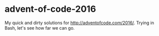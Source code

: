 # advent-of-code-2016

My quick and dirty solutions for http://adventofcode.com/2016/. Trying in Bash, let's see how far we can go.
